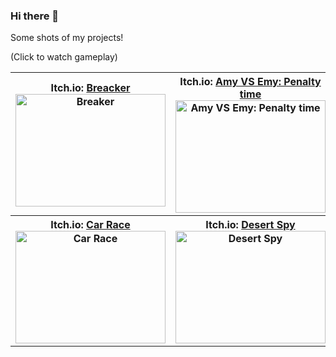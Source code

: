 ### Hi there 👋

Some shots of my projects!

(Click to watch gameplay)

<table>
  <tr>
    <th>
     <label>
     Itch.io: <a href = "https://nijisan.itch.io/breaker">Breacker</a>
     <div>
     <a href="http://www.youtube.com/watch?feature=player_embedded&v=qX8eav60JEg "target="_blank" >
     <img src="http://img.youtube.com/vi/qX8eav60JEg/0.jpg" alt="Breaker" width="240" height="180" />
     </a>
     </div>
     </label>
    </th>
    <th>
     <label>  
     Itch.io: <a href = "https://nijisan.itch.io/amy-vs-emy-penalty-time">Amy VS Emy: Penalty time</a>
     <div>
     <a href="http://www.youtube.com/watch?feature=player_embedded&v=TNuG5q3nk54 "target="_blank" >
     <img src="http://img.youtube.com/vi/TNuG5q3nk54/0.jpg" alt="Amy VS Emy: Penalty time" width="240" height="180" />
     </a> 
     </div>
     </label>
    </th>
     <th>
     <label>  
     Itch.io: <a href = "https://nijisan.itch.io/ninja-cat">Ninja Cat</a>
     <div>
     <a href="http://www.youtube.com/watch?feature=player_embedded&v=ENy9wMXQCPE "target="_blank" >
     <img src="http://img.youtube.com/vi/ENy9wMXQCPE/0.jpg" alt="Ninja Cat" width="240" height="180" />
     </a> 
     </div>
     </label>
    </th>
  </tr>
  <tr>
     <th>
     <label>  
     Itch.io: <a href = "https://nijisan.itch.io/car-race">Car Race</a>
     <div>
     <a href="http://www.youtube.com/watch?feature=player_embedded&v=Fx8e7wwSwFU "target="_blank" >
     <img src="http://img.youtube.com/vi/Fx8e7wwSwFU/0.jpg" alt="Car Race" width="240" height="180" />
     </a> 
     </div>
     </label>
    </th>
    <th>
     <label>  
     Itch.io: <a href = "https://nijisan.itch.io/desert-spy">Desert Spy</a>
     <div>
     <a href="http://www.youtube.com/watch?feature=player_embedded&v=zrJfLViovUw "target="_blank" >
     <img src="http://img.youtube.com/vi/zrJfLViovUw/0.jpg" alt="Desert Spy" width="240" height="180" />
     </a> 
     </div>
     </label>
    </th>
        <th>
     <label>  
     Google Play: <a href = "https://play.google.com/store/apps/details?id=org.sabgames.mergebattle">Merge Battle</a>
     <div>
     <a href="http://www.youtube.com/watch?feature=player_embedded&v=fcPAbgpD-aY "target="_blank" >
     <img src="http://img.youtube.com/vi/fcPAbgpD-aY/0.jpg" alt="Merge Battle" width="240" height="180" />
     </a> 
     </div>
     </label>
    </th>
  </tr>
</table>
